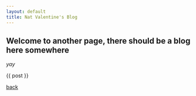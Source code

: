 ```yaml
---
layout: default
title: Nat Valentine's Blog
---
```


## Welcome to another page, there should be a blog here somewhere

_yay_

{{ post }}

[back](./)
